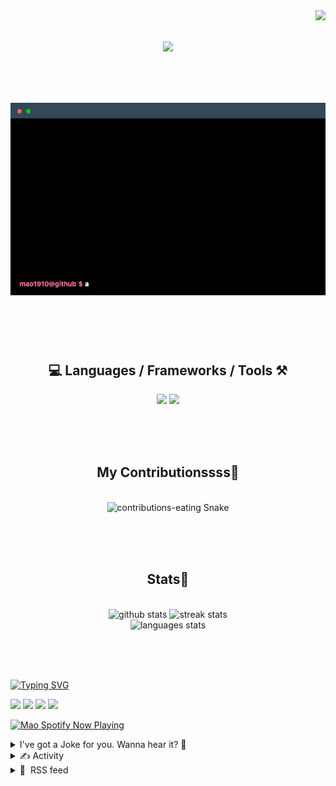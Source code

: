 <!-- VISITOR BADGE -->
<!-- https://github.com/hehuapei/visitor-badge -->

<img align="right" src="https://visitor-badge.laobi.icu/badge?page_id=mao1910.mao1910&left_color=%2379DAF9&right_color=%23FE6E96" />


<!-- TYPING SVG -->
<!-- https://github.com/DenverCoder1/readme-typing-svg -->

<h1 align="center">
    <img src="https://readme-typing-svg.herokuapp.com/?font=Righteous&size=35&center=true&vCenter=true&width=500&height=70&color=FE6E96&font=poppins&duration=5000&lines=Hi+There!+👋;+I'm+Mao!;" />
</h1>

<br/>

<!-- CODE/TERMINAL ABOUT ME -->
<h1 align="center">
<img src="./assets/terminal-5.gif" alt="Terminal" />
</h1>

<br/><br/><br/>


<!-- TECHNOLOGIES LOGOS -->
<!-- https://github.com/tandpfun/skill-icons -->

<h2 align="center">💻 Languages / Frameworks / Tools ⚒️</h2>
<div align="center">
    <img src="https://skillicons.dev/icons?i=javascript,typescript,angular,react,html,css,scss,bootstrap,cs,java,spring" />
    <img src="https://skillicons.dev/icons?i=flutter,firebase,supabase,mysql,git,github,gitlab,vscode,idea,maven,figma" />
</div>

<br/><br/><br/>


<!-- CONTRIBUTIONS SNAKE GAME -->
<!-- https://github.com/Platane/snk -->

<div align="center">
  <h2> My Contributionssss🐍 </h2>
  <br>
  <img alt="contributions-eating Snake" src="https://raw.githubusercontent.com/mao1910/mao1910/output/github-contribution-grid-snake.svg" />

  <!-- Four lines below suggested by Planate for Dark mode-->
  <picture>
  <source media="(prefers-color-scheme: dark)" srcset="github-snake-dark.svg" />
  <source media="(prefers-color-scheme: light)" srcset="github-snake.svg" />
  </picture>
  
  <br/><br/><br/>
</div>


<!-- GITHUB STATS -->
<!-- https://github.com/DenverCoder1/github-readme-streak-stats -->
<!-- https://github.com/anuraghazra/github-readme-stats -->
<!-- https://github-readme-stats-mao1910.vercel.app/ My own Vercel deployment-->

<h2 align="center"> Stats📝 </h2>
  <br>
<div align=center>
  <img width=429 src="https://github-readme-stats-mao1910.vercel.app/api?username=mao1910&count_private=true&show_icons=true&theme=dracula&rank_icon=github&hide=contribs&border_radius=10&border_color=79DAF9" alt="github stats"/>
  <img width=396 src="https://streak-stats.demolab.com/?user=mao1910&count_private=true&theme=dracula&currStreakNum=79DAF9&currStreakLabel=FE6E96&border_radius=10&border=79DAF9" alt="streak stats"/>
  <br/>
  <img src="https://github-readme-stats-mao1910.vercel.app/api/top-langs/?username=mao1910&layout=compact&theme=dracula&border_radius=10&size_weight=0.5&count_weight=0.5&border_color=79DAF9" alt="languages stats" />
</div>

<br/><br/><br/>


<!-- FOOTER -->
<!-- https://github.com/DenverCoder1/readme-typing-svg -->
<!-- https://readme-typing-svg.demolab.com/demo/ -->

<a href="https://git.io/typing-svg"><img src="https://readme-typing-svg.demolab.com?font=Poppins&pause=1000&color=FE6E96&width=535&lines=Thanks+for+dropping+by!;Feel+free+to+check+any+of+the+Socials+below+%F0%9F%91%87;Or+the+Joke+Of+The+Day+if+you're+down+for+a+giggle+%F0%9F%98%9D;Hope+to+see+you+again+%F0%9F%91%8A;Uh%3F+You're+still+here%3F;Well...+I'm+running+out+of+things+to+say...;Tell+you+what%2C+due+to+your+effort+and+perseverance%2C;I+shall+present+you+with+a+short+poem%3A;%22To+code%2C+or+not+to+code%2C+that+is+the+question%3A;Whether+'tis+nobler+in+the+IDE+to+debug;The+errors+and+issues+of+outrageous+software%2C;Or+to+take+up+the+keyboard+against+a+sea+of+bugs;And+by+coding%2C+end+them.%22;by+William+Shakespeare%2C+probably.+;Pretty+sure+that's+Hamlet's.;Alrighty%2C+this+has+been+fun.;But+I'll+restart+the+loop+now...+see+ya+soon!" alt="Typing SVG" /></a>


<!--  SOCIAL NETWORKS -->
<!-- https://github.com/alexandresanlim/Badges4-README.md-Profile -->

  <div> 
    <a href="https://www.linkedin.com/" target="_blank"><img src="https://img.shields.io/badge/-LinkedIn-%230077B5?style=for-the-badge&logo=linkedin&logoColor=white" target="_blank"></a> <!-- ADD LINKEDIN PROFILE -->
    <a href = "https://www.google.com"><img src="https://img.shields.io/badge/Portfolio-4285F4?style=for-the-badge&logo=Google-chrome&logoColor=white" target="_blank"></a> <!-- ADD PORTFOLIO WEBSITE -->
    <a href="https://discord.gg" target="_blank"><img src="https://img.shields.io/badge/Discord-7289DA?style=for-the-badge&logo=discord&logoColor=white" target="_blank"></a> <!-- ADD DISCORD -->
    <a href = "mao1910dev@gmail.com"><img src="https://img.shields.io/badge/Gmail-D14836?style=for-the-badge&logo=gmail&logoColor=white" target="_blank"></a>
  </div>


<!-- SPOTIFY PLAYING-->
<!-- https://github.com/novatorem/novatorem -->
<!-- https://spotify-now-playing-novatorem-git-main-mao1910.vercel.app/ My own Vercel deployment-->

[<img width=438px src="https://spotify-now-playing-git-main-mao1910.vercel.app//api/spotify/?border_color=FE6E96" alt="Mao Spotify Now Playing" />](https://open.spotify.com/user/31542et242zglhf42ydrtqgvuvde)


<!-- JOKE OF THE DAY -->
<!-- https://github.com/ABSphreak/readme-jokes -->
<!-- https://readme-jokes-git-master-mao1910.vercel.app/ My own Vercel deployment-->

<details>
<summary>I've got a Joke for you. Wanna hear it? 🙈</summary>

<br/>

 <tr>
 <td style="padding-top:4px"><img src = "https://readme-jokes-git-master-mao1910.vercel.app/api?&theme=dracula"></td>
 </tr>

</details>


<!-- ACTIVITY -->
<!-- https://github.com/jamesgeorge007/github-activity-readme -->


<details>
<summary>✍️ Activity</summary>

<br/>
<!-- START_SECTION:activity -->
<!--END_SECTION:activity-->

</details>


<!-- RSS FEED -->
<!-- https://github.com/gautamkrishnar/blog-post-workflow -->


<details>
<summary>📕 &nbsp;RSS feed</summary>

<br/>

<!-- BLOG-POST-LIST:START -->
 #### - [How to Improve Front-end performance??🤔](https://dev.to/manish7107/how-to-improve-front-end-performance-3ag7) 
 <details><summary>Article</summary> <p>Improving front-end performance is crucial for creating fast and responsive web applications. Here are some tips to help you enhance the performance of your front-end code:</p>

<ol>
<li>
<p><strong>Optimize Images and Media:</strong></p>

<ul>
<li>Use appropriate image formats (e.g., JPEG, PNG, SVG) for different types of images.</li>
<li>Compress images to reduce file size without sacrificing quality.</li>
<li>Lazy load images to only load them when they are in the viewport.</li>
</ul>
</li>
<li>
<p><strong>Minimize HTTP Requests:</strong></p>

<ul>
<li>Reduce the number of requests by combining CSS and JavaScript files, using sprite sheets, and avoiding excessive use of external resources.</li>
</ul>
</li>
<li>
<p><strong>Utilize Browser Caching:</strong></p>

<ul>
<li>Set appropriate cache headers to allow the browser to store resources locally. This reduces the need for repeated downloads.</li>
</ul>
</li>
<li>
<p><strong>Minify and Bundle Files:</strong></p>

<ul>
<li>Minify CSS, JavaScript, and HTML files to remove unnecessary characters like whitespace, comments, and newline characters.</li>
<li>Bundle multiple smaller files into a single, larger file to reduce the number of HTTP requests.</li>
</ul>
</li>
<li>
<p><strong>Optimize Critical Rendering Path:</strong></p>

<ul>
<li>Prioritize the loading of critical resources needed for initial rendering (e.g., inline critical CSS, preload resources).</li>
<li>Avoid render-blocking resources in the head section.</li>
</ul>
</li>
<li>
<p><strong>Use Content Delivery Networks (CDNs):</strong></p>

<ul>
<li>Leverage CDNs to distribute static resources across multiple servers, reducing server load and improving load times for users globally.</li>
</ul>
</li>
<li>
<p><strong>Choose Efficient CSS Selectors:</strong></p>

<ul>
<li>Avoid using complex selectors or over-qualified selectors. Specificity can slow down rendering times.</li>
</ul>
</li>
<li>
<p><strong>Optimize CSS and JavaScript Performance:</strong></p>

<ul>
<li>Avoid unnecessary animations and transitions, as they can hinder performance.</li>
<li>Use asynchronous and deferred loading for non-critical scripts.</li>
</ul>
</li>
<li>
<p><strong>Implement Responsive Web Design:</strong></p>

<ul>
<li>Use CSS media queries to ensure your website is optimized for various screen sizes and devices.</li>
</ul>
</li>
<li>
<p><strong>Avoid Render-Blocking Scripts:</strong></p>

<ul>
<li>Load non-essential scripts after the initial rendering or use techniques like <code>async</code> and <code>defer</code>.</li>
</ul>
</li>
<li>
<p><strong>Optimize Fonts:</strong></p>

<ul>
<li>Use system fonts or a small set of web-safe fonts to reduce font loading times.</li>
<li>Consider using font-display CSS property to control how fonts are displayed while they are still loading.</li>
</ul>
</li>
<li>
<p><strong>Monitor and Analyze Performance:</strong></p>

<ul>
<li>Use tools like Lighthouse, PageSpeed Insights, and browser developer tools to identify performance bottlenecks and areas for improvement.</li>
</ul>
</li>
<li>
<p><strong>Optimize JavaScript Execution:</strong></p>

<ul>
<li>Avoid unnecessary calculations and DOM manipulations, especially in loops.</li>
<li>Use efficient algorithms and data structures.</li>
</ul>
</li>
<li>
<p><strong>Reduce DOM Manipulations:</strong></p>

<ul>
<li>Minimize the frequency of DOM updates and try to batch them when possible.</li>
</ul>
</li>
<li>
<p><strong>Consider Server-Side Rendering (SSR) or Static Site Generation (SSG):</strong></p>

<ul>
<li>For content-heavy sites, consider generating HTML on the server or at build time to reduce client-side rendering.</li>
</ul>
</li>
</ol>

<p>Remember to test your website's performance on various devices and network conditions to ensure a smooth experience for all users. Additionally, regularly monitor and address performance issues as your application evolves.</p>

 </details> 
 <hr /> 

 #### - [about arianzagrosmachinery](https://dev.to/arianzagrosmachinery/about-arianzagrosmachinery-558k) 
 <details><summary>Article</summary> <p><strong>Arian Zargos Machinery</strong> is one of the leading manufacturers and exporters of industrial machinery in Iran. They have over 25 years of experience in producing high-quality equipment for various industries such as food processing, chemical, plastic and packaging. Some of their popular products include mixers, extruders, filters and powder packing machines.</p>

<p><a href="https://res.cloudinary.com/practicaldev/image/fetch/s--ga_GKbrV--/c_limit%2Cf_auto%2Cfl_progressive%2Cq_auto%2Cw_800/https://dev-to-uploads.s3.amazonaws.com/uploads/articles/yvvddj2e9ay4gv1pzb0a.jpg" class="article-body-image-wrapper"><img src="https://res.cloudinary.com/practicaldev/image/fetch/s--ga_GKbrV--/c_limit%2Cf_auto%2Cfl_progressive%2Cq_auto%2Cw_800/https://dev-to-uploads.s3.amazonaws.com/uploads/articles/yvvddj2e9ay4gv1pzb0a.jpg" alt="Image description" width="800" height="450"></a><br>
<a href="https://arianzagrosmachinery.com/">https://arianzagrosmachinery.com/</a></p>

<p>In this article, we will take a closer look at Arian Zargos and what makes them one of the top choices for industrial machinery in the country. I will discuss their product range, manufacturing facilities, quality systems and customer service. By the end, you will understand why they have garnered a reputation as a reliable and trusted supplier in their domain.</p>

<h2>
  
  
  Product Range
</h2>

<p>Arian Zargos offers a wide selection of machinery catered to different processing needs. Some of their flagship products include:</p>

<p>Mixers: Their range of mixers include variable and fixed tank mixers from 50L to 5000L capacity suitable for applications like food mixing, slurries and more.</p>

<p>Extruders: Both single and twin screw extruders for plastic extrusion, composite production and other industries.</p>

<p>Powder Packaging Machines: Fully automated weighing and packaging machines for powders like rice, flour etc. into bags up to 5000kg/hr speeds.</p>

<p>Filtration Systems: Multiple types of filters for liquid, powder and slurry filtration across sectors.</p>

<p>Special Machinery: Custom machines are also designed and built as per specific customer requirements and processes.</p>

<h2>
  
  
  Manufacturing Facilities
</h2>

<p>All products are manufactured at Arian Zargos’ facilities spread across 10,000 square meters in Tehran. Advanced CNC machines, quality control labs, powder coating lines and an assembly unit ensure top-notch production. Strict ISO standards are adhered to throughout the manufacturing cycle.</p>

<h2>
  
  
  Quality and Certifications
</h2>

<p>Quality is a top focus area with routine audits, testing and calibration of machinery as per international standards. Key certifications held include ISO 9001 for quality management systems and CE marking showing safety and performance compliance. Buyers can be assured of the consistent functionality and durability of Arian Zargos equipment.</p>

<h2>
  
  
  Customer Service
</h2>

<p>Their customer-centric approach is reflected through value-added services like technical support, equipment installation, operator training and multi-year warranty programs. An expert team of engineers, electricians and technicians offer on-site repairs and maintenance services as well. Genuine spare parts are also available for products.</p>

<h2>
  
  
  Conclusion
</h2>

<p>In summary, Arian Zargos Machinery has established itself as a strong brand owing to high-quality manufacturing, comprehensive product range and excellent after-sales assistance. Its state-of-the-art infrastructure and focus on quality enables them to deliver robust and reliable machinery solutions for myriad industries. I would highly recommend them for your equipment sourcing needs.<br>
<a href="https://arianzagrosmachinery.com/">arianzagrosmachinery</a></p>

 </details> 
 <hr /> 

 #### - [Solving the "Container With Most Water" Problem on Leet Code](https://dev.to/leetcode/solving-the-container-with-most-water-problem-on-leet-code-51f5) 
 <details><summary>Article</summary> <h2>
  
  
  11. Container With Most Water
</h2>

<p><strong>Type :</strong> Medium<br>
<strong>Liked by:</strong> 26.5K<br>
<strong>Disliked by:</strong> 1.4K</p>

<p><strong>Companies that asked this Question</strong><br>
<em>Companies : No of Times asked</em></p>

<p>Microsoft 4<br>
Google 4<br>
Amazon 3<br>
Adobe 2<br>
Bloomberg 2<br>
Apple 9<br>
Facebook 4<br>
Uber 3<br>
Oracle 2<br>
TikTok 2<br>
Goldman Sachs 5<br>
Intel 4<br>
Swiggy 4<br>
ByteDance 3<br>
VMware 3<br>
Qualtrics 3<br>
Intuit 3<br>
Flipkart 2<br>
Zoho 2<br>
Samsung 2<br>
eBay 2<br>
Walmart Labs 2<br>
Yandex 2<br>
Yahoo 2<br>
Cisco 2<br>
tcs 2<br>
Tesla 2<br>
C3 IoT 2<br>
Arcesium 2<br>
DE Shaw 2<br>
JPMorgan 2<br>
Wix 1</p>

<p>You are given an integer array <code>height</code> of length <code>n</code>. There are n vertical lines drawn such that the two <code>endpoints</code> of the <code>ith</code> line are <code>(i, 0)</code> and <code>(i, height[i]).</code><br>
Find two lines that together with the x-axis form a container, such that the container contains the most water.<br>
Return the maximum amount of water a container can store.<br>
Notice that you may not slant the container.</p>

<p><strong>Example 2:</strong><br>
Input: height = <code>[1,8,6,2,5,4,8,3,7]</code><br>
Output: <code>49</code><br>
Explanation: <code>The above vertical lines are represented by array [1,8,6,2,5,4,8,3,7]. In this case, the max area of water (blue section) the container can contain is 49.</code></p>

<p><strong>Example 2:</strong><br>
Input: height = <code>[1,1]</code><br>
Output: <code>1</code></p>

<h2>
  
  
  Intuition:
</h2>

<p>The code aims to find the maximum area between two lines in a histogram, where the lines represent the heights of bars.</p>

<h2>
  
  
  Approach:
</h2>

<ul>
<li>Initialize pointers at both ends of the histogram (LeftPointer at 0 and RightPointer at the last element).</li>
<li>While the LeftPointer is less than the RightPointer:</li>
<li>Calculate the area between the lines formed by the heights at LeftPointer and RightPointer.</li>
<li>Update the MaximumArea if the current area is greater.</li>
<li>Move the pointer that points to the shorter line inward (towards the other pointer).</li>
<li>Repeat step 2 until the pointers meet.</li>
</ul>

<h2>
  
  
  Complexity:
</h2>

<p><strong>Time complexity:</strong> O(n) where n is the number of elements in the height array. We iterate through the array once.<br>
<strong>Space complexity:</strong> O(1) because we use a constant amount of extra space regardless of the input size.</p>

<h2>
  
  
  Code:
</h2>



<div class="highlight js-code-highlight">
<pre class="highlight plaintext"><code>class Solution {
    public int maxArea(int[] height) {
        int MaximumArea = 0;
        int LeftPointer = 0;
        int RightPointer = height.length - 1;

        while(LeftPointer &lt; RightPointer){
            if(height[LeftPointer] &lt; height[RightPointer]){
                MaximumArea = Math.max(MaximumArea , height[LeftPointer] *(RightPointer - LeftPointer));
                LeftPointer++;
            }
            else{
                MaximumArea = Math.max(MaximumArea ,height[RightPointer] *(RightPointer - LeftPointer));
                RightPointer--;
            }
        }

        return MaximumArea;
    }
}
</code></pre>

</div>



<p>Happy coding,<br>
shiva</p>

 </details> 
 <hr /> 

 #### - [Rest VS gRPC](https://dev.to/hasanelsherbiny/rest-vs-grpc-1bj3) 
 <details><summary>Article</summary> <p>Since the first appearance of API there has been many approaches to make it simpler and much powerful and easy to use.<br>
if you don't know <a href="https://dev.to/hasanelsherbiny/what-is-api-21bc">what is API read this article</a></p>

<p>this is a quick comparison between REST And gRPC APIS</p>

<p>REST is an architectural style for designing networked applications. <br>
It is not a protocol, but a set of constraints and principles for creating web services.</p>

<p>REST APIs are built considering these concepts:<br>
Resources: In REST, everything is a resource, which can be a physical object, a piece of data or a service. <br>
Each resource is identified by a uniqu URL.</p>

<ol>
<li><p>HTTP Methods: <br>
REST uses standard HTTP methods (GET, POST, PUT, DELETE, etc.) to perform CRUD (Create, Read, Update, Delete) operations on resourcs</p></li>
<li><p>Stateless:<br>
RESTful APIs are statelss, meaning each request from a client to the server must contain all the information needed to understand and fulfil the request</p></li>
</ol>

<p>3.Representation: <br>
Resources can have multiple representations, such as JSON or XML, which clients can request based on their needs.</p>

<h2>
  
  
  Why To Choose REST?
</h2>

<p>Simplicity: REST is easy to understand and implement making it a popular choice for web APIs</p>

<p>Language Agnostic: Clients and servers can be written in different programming languages promoting interoperability.</p>

<p>Caching: REST leverage HTTP caching mechanisms for better performance.</p>

<p>Maturity: REST has been around for a long time and has widespread support in various web frameworks and tools.</p>

<h2>
  
  
  Drawbacks of REST
</h2>

<ol>
<li><p>Overfetching / Underfetching: Clients may receive more or less data than they need impacting efficiency.</p></li>
<li><p>Latency: Multiple round-trips can result in higher latency when dealing with complex operations.</p></li>
</ol>

<h2>
  
  
  So What Is gRPC?
</h2>

<p>gRPC is a high-performance, open-source framework developed by Google that allows you to define RPC (Remote Procedure Call) services and generate client-server code for multiple programming languages. It uses Protocol Buffers (protobufs) for data serialization and HTTP/2 for transport.</p>

<h2>
  
  
  Why To Choose gRPC?
</h2>

<p>1.IDL (Interface Definition Language): <br>
gRPC uses a language-agnostic IDL to define services and message types. These definitions can then be used to generate client and server code in multiple languages.</p>

<p>2.Strongly Typed: <br>
Data serialization with protobufs is strongly typed reducing the chances of runtime errors due to data mismatches.</p>

<p>3.HTTP/2: <br>
gRPC uses HTTP/2 for transport, offering features like multiplexing, flow control, and header compression which enhance performance.</p>

<h2>
  
  
  Why To Choose gRPC?
</h2>

<p>1.Bidirectional Streaming: <br>
gRPC supports bidirectional streaming allowing both the client and server to send a stream of messages.</p>

<p>2.Efficiency: <br>
gRPC's use of HTTP/2 and binary serialization makes it highly efficient in terms of bandwidth and latency.</p>

<p>3.Code Generation: <br>
gRPC automatically generates client and server code reducing the likelihood of human error.</p>

<p>4.Strong Typing: <br>
Protobufs ensure strong typing and versioning of data contracts.</p>

<p>5.Bidirectional Streaming: <br>
Ideal for real-time applications and chat systems.</p>

<h2>
  
  
  Drawbacks of gRPC
</h2>

<p>1.Complexity: <br>
The additional complexity of protobuf definitions and code generation can be challenging for some developers.</p>

<p>2.Learning Curve: <br>
Learning to work with gRPC may require additional time and effort.</p>

<h2>
  
  
  When To Choose REST OR gRPC?
</h2>

<p>This depends project's requirements and constraints but</p>

<h2>
  
  
  Use REST if:
</h2>

<ul>
<li>You need simplicity and quick development.</li>
<li>Your clients and servers are implemented in different languages.</li>
<li>You want to leverage the maturty and existing support of REST in web frameworks.</li>
</ul>

<h2>
  
  
  Use gRPC if:
</h2>

<ul>
<li>You prioritize efficiency and low latency.</li>
<li>You have strong typing and versioning requirements.</li>
<li>Bidirectional streaming or real-time communication is essential.</li>
<li>You want to benefit from code generation and maintainable APIs.</li>
</ul>

 </details> 
 <hr /> 

 #### - [Firefox form auto-fill](https://dev.to/michalbryxi/firefox-form-auto-fill-25pi) 
 <details><summary>Article</summary> <h2>
  
  
  Problem
</h2>

<p>One of the trivial, yet crucial UX issues I have with the Firefox web browser is that the other browsers do absolutely smashing job in auto-filling addresses.</p>

<p>Basically I just fill my address in once, the browser remembers and then I can select the remembered option in any web page and 90% of the form will be filled in correctly.</p>

<p>It sounds trivial, but filling in my physical address is surprisingly common workflow on contemporary web.</p>

<h2>
  
  
  Research
</h2>

<p>I tried to follow the <a href="https://support.mozilla.org/en-US/kb/automatically-fill-your-address-web-forms-android">Automatically fill in your address on web forms in Firefox for Android</a> from Mozilla, but mentioned settings options are not even available in my version (<code>118.0b6</code>).</p>

<p>After a bit of research I found out that <a href="https://wiki.mozilla.org/Firefox/Features/Form_Autofill#Feature_Availability">Firefox/Features/Form Autofill</a> contains the answer. <strong>Important</strong>: Since this article will inevitably go out of date, please refer to the linked official documentation for the correct way.</p>

<h2>
  
  
  Solution
</h2>

<ol>
<li>In the address bar type in <code>about:config</code> and press enter.</li>
<li>Search for <code>extensions.formautofill.addresses</code>
</li>
<li><code>extensions.formautofill.addresses.capture.enabled = true</code></li>
<li>
<code>extensions.formautofill.addresses.capture.v2.enabled = true</code> 

<ul>
<li>Not exactly sure what is the difference between this and the previous one, but can't hurt?</li>
</ul>
</li>
<li><code>extensions.formautofill.addresses.supported = on</code></li>
<li>
<code>extensions.formautofill.addresses.supportedCountries = US,CA,CH,CZ,GB</code> 

<ul>
<li>My country is Switzerland, therefore I added <code>CH</code> to this list. List of country codes follows the <a href="https://en.wikipedia.org/wiki/List_of_ISO_3166_country_codes">ISO 3166</a> <em>aplha-2 code</em> standard.</li>
</ul>
</li>
<li>Restart browser</li>
<li>Now you should see in the <code>Settings</code> new item in <code>Forms and Autofill</code>
</li>
</ol>

<p><a href="https://res.cloudinary.com/practicaldev/image/fetch/s--Y5_4g1xv--/c_limit%2Cf_auto%2Cfl_progressive%2Cq_auto%2Cw_800/https://dev-to-uploads.s3.amazonaws.com/uploads/articles/emfjlvzyh0ilk072kcdq.png" class="article-body-image-wrapper"><img src="https://res.cloudinary.com/practicaldev/image/fetch/s--Y5_4g1xv--/c_limit%2Cf_auto%2Cfl_progressive%2Cq_auto%2Cw_800/https://dev-to-uploads.s3.amazonaws.com/uploads/articles/emfjlvzyh0ilk072kcdq.png" alt="Forms and Autofill settings in Firefox" width="800" height="292"></a></p>

<p>Now you can use try on websites like <a href="https://fill.dev/form/identity-simple">fill.dev</a> to see if it works:</p>

<p><a href="https://res.cloudinary.com/practicaldev/image/fetch/s--ctsjsOOV--/c_limit%2Cf_auto%2Cfl_progressive%2Cq_auto%2Cw_800/https://dev-to-uploads.s3.amazonaws.com/uploads/articles/vxa1uhm65ir3yp4ht972.png" class="article-body-image-wrapper"><img src="https://res.cloudinary.com/practicaldev/image/fetch/s--ctsjsOOV--/c_limit%2Cf_auto%2Cfl_progressive%2Cq_auto%2Cw_800/https://dev-to-uploads.s3.amazonaws.com/uploads/articles/vxa1uhm65ir3yp4ht972.png" alt="fill.dev website with Firefox autofill toolbar" width="782" height="342"></a></p>

<h2>
  
  
  Conclusion
</h2>

<p>Firefox can fill in addresses in forms and does it <em>reasonably</em> well even in countries that are <em>not</em> officially supported. One just need to know where/how to enable it in settings.</p>




<p>Image generated via Midjourney prompt: firefox as a delivery man --ar 16:9</p>

 </details> 
 <hr /> 
<!-- BLOG-POST-LIST:END -->
</table>
</details>


<!-- TODO
Change the 3stats boxes around, possibly two on top and one on bottom
Fix RSSfeed
Fix Spotify Playlists
Fix Socials [Portfolio, Discord, Linkedin]
In the future, add Public Repositories of Selected Projects
-->
